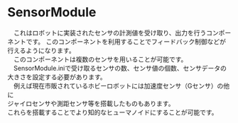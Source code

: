 SensorModule
============
　これはロボットに実装されたセンサの計測値を受け取り、出力を行うコンポーネントです。  このコンポーネントを利用することでフィードバック制御などが行えるようになります。  
　このコンポーネントは複数のセンサを用いることが可能です。
　SensorModule.iniで受け取るセンサの数、センサ値の個数、センサデータの大きさを設定する必要があります。    
　例えば現在市販されているホビーロボットには加速度センサ（Gセンサ）の他に  
ジャイロセンサや測距センサ等を搭載したものもあります。  
これらを搭載することでより知的なヒューマノイドにすることが可能です。
